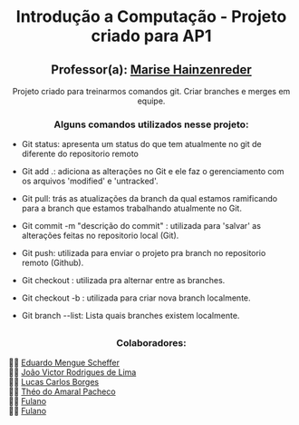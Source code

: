 <h1 align="center">Introdução a Computação - Projeto criado para AP1</h1>

<h2 align="center">Professor(a): <a href ="https://www.linkedin.com/in/mariseh/" target="_blank">Marise Hainzenreder</a><br/> </h2>

<p align="center">Projeto criado para treinarmos comandos git. Criar branches e merges em equipe.</p>

<h3 align="center">Alguns comandos utilizados nesse projeto:</h3>

- <p align="left">Git status: apresenta um status do que tem atualmente no git de diferente do repositorio remoto</p>
- <p align="left">Git add .: adiciona as alterações no Git e ele faz o gerenciamento com os arquivos 'modified' e 'untracked'.</p>
- <p align="left">Git pull: trás as atualizações da branch da qual estamos ramificando para a branch que estamos trabalhando atualmente no Git.</p>
- <p align="left">Git commit -m "descrição do commit" : utilizada para 'salvar' as alterações feitas no repositorio local (Git).</p>
- <p align="left">Git push: utilizada para enviar o projeto pra branch no repositorio remoto (Github).</p>
- <p align="left">Git checkout <nome-da-branch>: utilizada pra alternar entre as branches.</p>
- <p align="left">Git checkout -b <nome-da-branch>: utilizada para criar nova branch localmente.</p>
- <p align="left">Git branch --list: Lista quais branches existem localmente.</p>

##

<h3 align="center">Colaboradores:</h3>
👨‍💻 <a href ="https://github.com/eduardoscheffer" target="_blank">Eduardo Mengue Scheffer</a><br/> 
👨‍💻 <a href ="https://github.com/joao9570" target="_blank">João Victor Rodrigues de Lima</a><br/>
👨‍💻 <a href ="https://github.com/LUCASbrms" target="_blank">Lucas Carlos Borges</a><br/>
👨‍💻 <a href ="https://github.com/theopacheco" target="_blank">Théo do Amaral Pacheco</a><br/>
👨‍💻 <a href ="https://github.com/eduardoscheffer" target="_blank">Fulano</a><br/>
👨‍💻 <a href ="https://github.com/joao9570" target="_blank">Fulano</a><br/>
